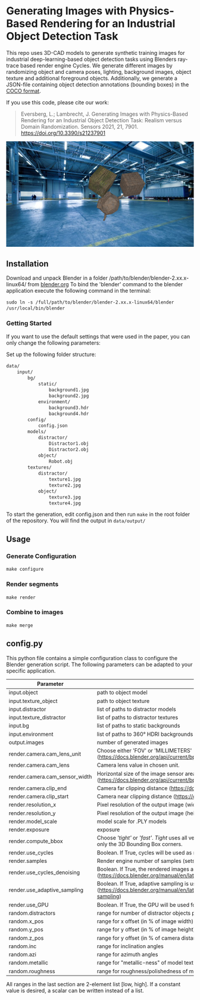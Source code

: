 # Generating Images with Physics-Based Rendering for an Industrial Object Detection Task
This repo uses 3D-CAD models to generate synthetic training images for industrial deep-learning-based object detection tasks using Blenders ray-trace based render engine Cycles.
We generate different images by randomizing object and camera poses, lighting, background images, object texture and additional foreground objects. Additionally, we generate a JSON-file containing object detection annotations (bounding boxes) in the [COCO format](https://cocodataset.org/#format-data).

If you use this code, please cite our work:

> Eversberg, L.; Lambrecht, J. Generating Images with Physics-Based Rendering for an Industrial Object Detection Task: Realism versus Domain Randomization. Sensors 2021, 21, 7901. https://doi.org/10.3390/s21237901 
> 
![example](example.png)

## Installation
Download and unpack Blender in a folder /path/to/blender/blender-2.xx.x-linux64/ from [blender.org](https://www.blender.org/download/)
To bind the 'blender' command to the blender application execute the following command in the terminal:
```
sudo ln -s /full/path/to/blender/blender-2.xx.x-linux64/blender /usr/local/bin/blender
```

### Getting Started
If you want to use the default settings that were used in the paper, you can only change the following parameters:

Set up the following folder structure:

```
data/
    input/
        bg/
            static/
                background1.jpg
                background2.jpg
            environment/
                background3.hdr
                background4.hdr
        config/
            config.json
        models/
            distractor/
                Distractor1.obj
                Distractor2.obj
            object/
                Robot.obj
        textures/
            distractor/
                texture1.jpg
                texture2.jpg
            object/
                texture3.jpg
                texture4.jpg
```

To start the generation, edit config.json and then run `make` in the root folder of the repository.
You will find the output in `data/output/`

## Usage

### Generate Configuration

```
make configure
```

### Render segments

```
make render
```

### Combine to images

```
make merge
```


## config.py
This python file contains a simple configuration class to configure the Blender generation script. The following parameters can be adapted to your specific application.

Parameter | Description
--------- | -----------
input.object | path to object model
input.texture_object | path to object texture
input.distractor | list of paths to distractor models
input.texture_distractor | list of paths to distractor textures
input.bg | list of paths to static backgrounds
input.environment | list of paths to 360° HDRI backgrounds
output.images | number of generated images
render.camera.cam_lens_unit | Choose either 'FOV' or 'MILLIMETERS' (https://docs.blender.org/api/current/bpy.types.Camera.html#bpy.types.Camera.lens_unit)
render.camera.cam_lens | Camera lens value in chosen unit.
render.camera.cam_sensor_width | Horizontal size of the image sensor area in millimeters (https://docs.blender.org/api/current/bpy.types.Camera.html)
render.camera.clip_end | Camera far clipping distance (https://docs.blender.org/api/current/bpy.types.Camera.html)
render.camera.clip_start | Camera near clipping distance (https://docs.blender.org/api/current/bpy.types.Camera.html)
render.resolution_x | Pixel resolution of the output image (width)
render.resolution_y | Pixel resolution of the output image (height)
render.model_scale | model scale for .PLY models
render.exposure | exposure
render.compute_bbox | Choose _'tight'_ or _'fast'_. _Tight_ uses all vertices to compute a tight bbox but it is slower. _Fast_ uses only the 3D Bounding Box corners.
render.use_cycles | Boolean. If True, cycles will be used as rendering engine. If False, Eevee will be used
render.samples | Render engine number of samples (sets cycles.samples)
render.use_cycles_denoising | Boolean. If True, the rendered images are denoised afterwards (https://docs.blender.org/manual/en/latest/render/cycles/render_settings/sampling.html#denoising)
render.use_adaptive_sampling | Boolean. If True, adaptive sampling is used (https://docs.blender.org/manual/en/latest/render/cycles/render_settings/sampling.html#adaptive-sampling)
render.use_GPU | Boolean. If True, the GPU will be used for rendering
random.distractors | range for number of distractor objects per image
random.x_pos | range for x offset (in % of image width)
random.y_pos | range for y offset (in % of image height)
random.z_pos | range for y offset (in % of camera distance. distances <= -1 get clipped)
random.inc | range for inclination angles
random.azi | range for azimuth angles
random.metallic | range for "metallic-ness" of model texture
random.roughness | range for roughness/polishedness of model texture


All ranges in the last section are 2-element list [low, high]. If a constant value is desired, a scalar can be written instead of a list.
